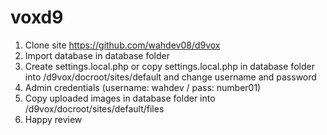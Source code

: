 # voxd9
1. Clone site https://github.com/wahdev08/d9vox
2. Import database in database folder
3. Create settings.local.php or copy settings.local.php in database folder into /d9vox/docroot/sites/default and change username and password
4. Admin credentials (username: wahdev / pass: number01)
5. Copy uploaded images in database folder into /d9vox/docroot/sites/default/files
6. Happy review
